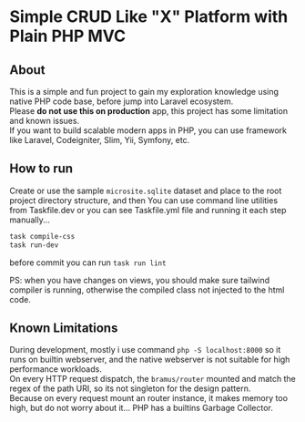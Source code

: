 # Simple CRUD Like "X" Platform with Plain PHP MVC

## About
This is a simple and fun project to gain my exploration knowledge using native PHP code base, before jump into Laravel ecosystem.  
Please **do not use this on production** app, this project has some limitation and known issues.  
If you want to build scalable modern apps in PHP, you can use framework like Laravel, Codeigniter, Slim, Yii, Symfony, etc.
## How to run
Create or use the sample `microsite.sqlite` dataset and place to the root project directory structure, and then
You can use command line utilities from Taskfile.dev or you can see Taskfile.yml file and running it each step manually...

```sh
task compile-css
task run-dev
```

before commit you can run `task run lint`

PS: when you have changes on views, you should make sure tailwind compiler is running, otherwise the compiled class not injected to the html code.

## Known Limitations
During development, mostly i use command `php -S localhost:8000` so it runs on builtin webserver, and the native webserver is not suitable for high performance workloads.  
On every HTTP request dispatch, the `bramus/router` mounted and match the regex of the path URI, so its not singleton for the design pattern.  
Because on every request mount an router instance, it makes memory too high, but do not worry about it... PHP has a builtins Garbage Collector.
